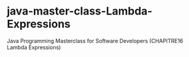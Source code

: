 # java-master-class-Lambda-Expressions
Java Programming Masterclass for Software Developers (CHAPITRE16 Lambda Expressions)

